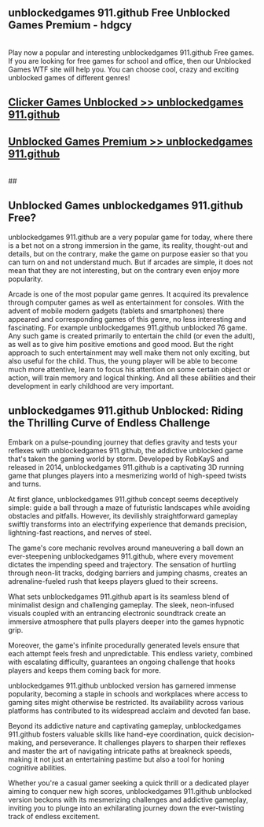 ## unblockedgames 911.github Free Unblocked Games Premium - hdgcy <br>
<br>
Play now a popular and interesting unblockedgames 911.github Free games. If you are looking for free games for school and office, then our Unblocked Games WTF site will help you. You can choose cool, crazy and exciting unblocked games of different genres!


##  [Clicker Games Unblocked >> unblockedgames 911.github](http://freeplayer.one?title=unblockedgames_911.github&ref=05)

##  [Unblocked Games Premium >> unblockedgames 911.github](http://freeplayer.one?title=unblockedgames_911.github&ref=05)
  <br>
  ##



## Unblocked Games unblockedgames 911.github Free?

unblockedgames 911.github are a very popular game for today, where there is a bet not on a strong immersion in the game, its reality, thought-out and details, but on the contrary, make the game on purpose easier so that you can turn on and not understand much. But if arcades are simple, it does not mean that they are not interesting, but on the contrary even enjoy more popularity.

Arcade is one of the most popular game genres. It acquired its prevalence through computer games as well as entertainment for consoles. With the advent of mobile modern gadgets (tablets and smartphones) there appeared and corresponding games of this genre, no less interesting and fascinating. For example unblockedgames 911.github unblocked 76 game. Any such game is created primarily to entertain the child (or even the adult), as well as to give him positive emotions and good mood. But the right approach to such entertainment may well make them not only exciting, but also useful for the child. Thus, the young player will be able to become much more attentive, learn to focus his attention on some certain object or action, will train memory and logical thinking. And all these abilities and their development in early childhood are very important.

##  unblockedgames 911.github Unblocked: Riding the Thrilling Curve of Endless Challenge

Embark on a pulse-pounding journey that defies gravity and tests your reflexes with unblockedgames 911.github, the addictive unblocked game that's taken the gaming world by storm. Developed by RobKayS and released in 2014, unblockedgames 911.github is a captivating 3D running game that plunges players into a mesmerizing world of high-speed twists and turns.

At first glance, unblockedgames 911.github concept seems deceptively simple: guide a ball through a maze of futuristic landscapes while avoiding obstacles and pitfalls. However, its devilishly straightforward gameplay swiftly transforms into an electrifying experience that demands precision, lightning-fast reactions, and nerves of steel.

The game's core mechanic revolves around maneuvering a ball down an ever-steepening unblockedgames 911.github, where every movement dictates the impending speed and trajectory. The sensation of hurtling through neon-lit tracks, dodging barriers and jumping chasms, creates an adrenaline-fueled rush that keeps players glued to their screens.

What sets unblockedgames 911.github apart is its seamless blend of minimalist design and challenging gameplay. The sleek, neon-infused visuals coupled with an entrancing electronic soundtrack create an immersive atmosphere that pulls players deeper into the games hypnotic grip.

Moreover, the game's infinite procedurally generated levels ensure that each attempt feels fresh and unpredictable. This endless variety, combined with escalating difficulty, guarantees an ongoing challenge that hooks players and keeps them coming back for more.

unblockedgames 911.github unblocked version has garnered immense popularity, becoming a staple in schools and workplaces where access to gaming sites might otherwise be restricted. Its availability across various platforms has contributed to its widespread acclaim and devoted fan base.

Beyond its addictive nature and captivating gameplay, unblockedgames 911.github fosters valuable skills like hand-eye coordination, quick decision-making, and perseverance. It challenges players to sharpen their reflexes and master the art of navigating intricate paths at breakneck speeds, making it not just an entertaining pastime but also a tool for honing cognitive abilities.

Whether you're a casual gamer seeking a quick thrill or a dedicated player aiming to conquer new high scores, unblockedgames 911.github unblocked version beckons with its mesmerizing challenges and addictive gameplay, inviting you to plunge into an exhilarating journey down the ever-twisting track of endless excitement.